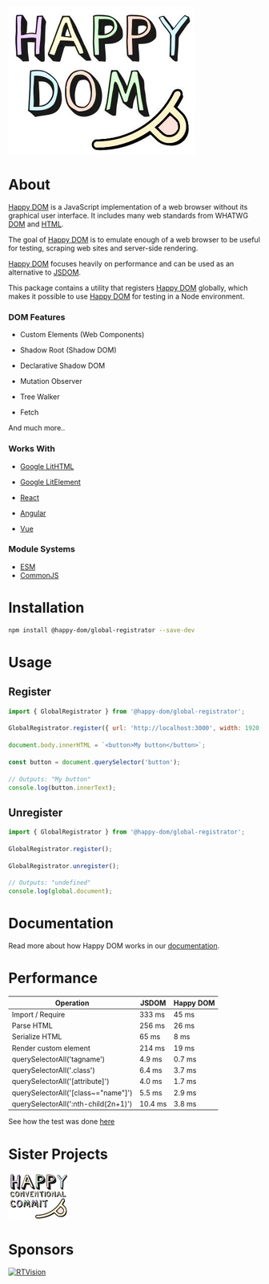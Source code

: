 ![Happy DOM Logo](https://github.com/capricorn86/happy-dom/raw/master/docs/happy-dom-logo.jpg)

# About

[Happy DOM](https://github.com/capricorn86/happy-dom) is a JavaScript implementation of a web browser without its graphical user interface. It includes many web standards from WHATWG [DOM](https://dom.spec.whatwg.org/) and [HTML](https://html.spec.whatwg.org/multipage/).

The goal of [Happy DOM](https://github.com/capricorn86/happy-dom) is to emulate enough of a web browser to be useful for testing, scraping web sites and server-side rendering.

[Happy DOM](https://github.com/capricorn86/happy-dom) focuses heavily on performance and can be used as an alternative to [JSDOM](https://github.com/jsdom/jsdom).

This package contains a utility that registers [Happy DOM](https://github.com/capricorn86/happy-dom) globally, which makes it possible to use [Happy DOM](https://github.com/capricorn86/happy-dom) for testing in a Node environment.

### DOM Features

- Custom Elements (Web Components)

- Shadow Root (Shadow DOM)

- Declarative Shadow DOM

- Mutation Observer

- Tree Walker

- Fetch

And much more..

### Works With

- [Google LitHTML](https://lit-html.polymer-project.org)

- [Google LitElement](https://lit-element.polymer-project.org)

- [React](https://reactjs.org)

- [Angular](https://angular.io/)

- [Vue](https://vuejs.org/)

### Module Systems

- [ESM](https://nodejs.org/api/esm.html#introduction)
- [CommonJS](https://nodejs.org/api/modules.html#modules-commonjs-modules)

# Installation

```bash
npm install @happy-dom/global-registrator --save-dev
```

# Usage

## Register

```javascript
import { GlobalRegistrator } from '@happy-dom/global-registrator';

GlobalRegistrator.register({ url: 'http://localhost:3000', width: 1920, height: 1080 });

document.body.innerHTML = `<button>My button</button>`;

const button = document.querySelector('button');

// Outputs: "My button"
console.log(button.innerText);
```

## Unregister

```javascript
import { GlobalRegistrator } from '@happy-dom/global-registrator';

GlobalRegistrator.register();

GlobalRegistrator.unregister();

// Outputs: "undefined"
console.log(global.document);
```

# Documentation

Read more about how Happy DOM works in our [documentation](https://github.com/capricorn86/happy-dom/wiki).

# Performance

| Operation                            | JSDOM   | Happy DOM |
| ------------------------------------ | ------- | --------- |
| Import / Require                     | 333 ms  | 45 ms     |
| Parse HTML                           | 256 ms  | 26 ms     |
| Serialize HTML                       | 65 ms   | 8 ms      |
| Render custom element                | 214 ms  | 19 ms     |
| querySelectorAll('tagname')          | 4.9 ms  | 0.7 ms    |
| querySelectorAll('.class')           | 6.4 ms  | 3.7 ms    |
| querySelectorAll('[attribute]')      | 4.0 ms  | 1.7 ms    |
| querySelectorAll('[class~="name"]')  | 5.5 ms  | 2.9 ms    |
| querySelectorAll(':nth-child(2n+1)') | 10.4 ms | 3.8 ms    |

See how the test was done [here](https://github.com/capricorn86/happy-dom-performance-test)

# Sister Projects

[<img alt="Happy Conventional Commit" width="120px" src="https://raw.githubusercontent.com/capricorn86/happy-conventional-commit/main/docs/logo.jpg" />](https://github.com/capricorn86/happy-conventional-commit)

# Sponsors

[<img alt="RTVision" width="120px" src="https://avatars.githubusercontent.com/u/8292810?s=200&v=4" />](https://rtvision.com)
